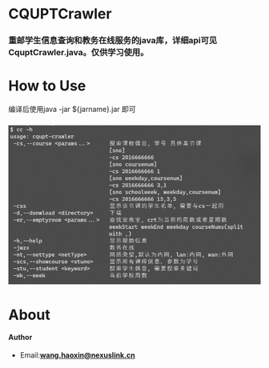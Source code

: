 # CQUPTCrawler

### 重邮学生信息查询和教务在线服务的java库，详细api可见CquptCrawler.java。仅供学习使用。

# How to Use

编译后使用java -jar ${jarname}.jar 即可

### ![use](https://raw.githubusercontent.com/wanghaoxin20/cqupt-crawler/master/img/all.png)




# About
####  **Author** 
+ Email:**[wang.haoxin@nexuslink.cn](wang.haoxin@nexuslink.cn)**

